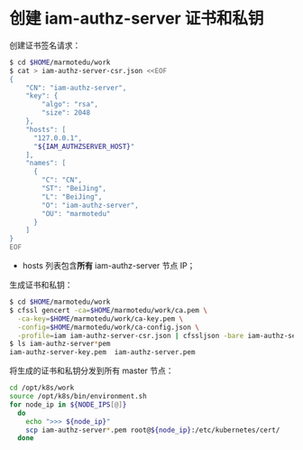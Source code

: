 # 创建 iam-authz-server 证书和私钥

创建证书签名请求：

``` bash
$ cd $HOME/marmotedu/work
$ cat > iam-authz-server-csr.json <<EOF
{
    "CN": "iam-authz-server",
    "key": {
        "algo": "rsa",
        "size": 2048
    },
    "hosts": [
      "127.0.0.1",
      "${IAM_AUTHZSERVER_HOST}"
    ],
    "names": [
      {
        "C": "CN",
        "ST": "BeiJing",
        "L": "BeiJing",
        "O": "iam-authz-server",
        "OU": "marmotedu"
      }
    ]
}
EOF
```
+ hosts 列表包含**所有** iam-authz-server 节点 IP；

生成证书和私钥：

``` bash
$ cd $HOME/marmotedu/work
$ cfssl gencert -ca=$HOME/marmotedu/work/ca.pem \
  -ca-key=$HOME/marmotedu/work/ca-key.pem \
  -config=$HOME/marmotedu/work/ca-config.json \
  -profile=iam iam-authz-server-csr.json | cfssljson -bare iam-authz-server
$ ls iam-authz-server*pem
iam-authz-server-key.pem  iam-authz-server.pem
```

将生成的证书和私钥分发到所有 master 节点：

``` bash
cd /opt/k8s/work
source /opt/k8s/bin/environment.sh
for node_ip in ${NODE_IPS[@]}
  do
    echo ">>> ${node_ip}"
    scp iam-authz-server*.pem root@${node_ip}:/etc/kubernetes/cert/
  done
```
